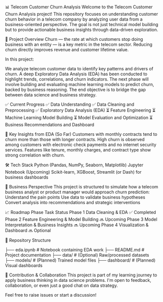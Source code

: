 📊 Telecom Customer Churn Analysis
Welcome to the Telecom Customer Churn Analysis project! This repository focuses on understanding customer churn behavior in a telecom company by analyzing user data from a business-oriented perspective. The goal is not just technical model building but to provide actionable business insights through data-driven exploration.

🚀 Project Overview
Churn — the rate at which customers stop doing business with an entity — is a key metric in the telecom sector. Reducing churn directly improves revenue and customer lifetime value.

In this project:

We analyze telecom customer data to identify key patterns and drivers of churn.
A deep Exploratory Data Analysis (EDA) has been conducted to highlight trends, correlations, and churn indicators.
The next phase will involve building and evaluating machine learning models to predict churn, backed by business reasoning.
The end objective is to bridge the gap between data science and business strategy.

✅ Current Progress
✅ Data Understanding
✅ Data Cleaning and Preprocessing
✅ Exploratory Data Analysis (EDA)
⏳ Feature Engineering
⏳ Machine Learning Model Building
⏳ Model Evaluation and Optimization
⏳ Business Recommendations and Dashboard

🧠 Key Insights from EDA (So Far)
Customers with monthly contracts tend to churn more than those with longer contracts.
High churn is observed among customers with electronic check payments and no internet security services.
Features like tenure, monthly charges, and contract type show strong correlation with churn.

🛠️ Tech Stack
Python (Pandas, NumPy, Seaborn, Matplotlib)
Jupyter Notebook
(Upcoming) Scikit-learn, XGBoost, Streamlit (or Dash) for business dashboards

🎯 Business Perspective
This project is structured to simulate how a telecom business analyst or product manager would approach churn prediction:
Understand the pain points
Use data to validate business hypotheses
Convert analysis into recommendations and strategic interventions

📈 Roadmap
Phase	Task	Status
Phase 1	Data Cleaning & EDA	✅ Completed
Phase 2	Feature Engineering & Model Building	🔜 Upcoming
Phase 3	Model Interpretation & Business Insights	🔜 Upcoming
Phase 4	Visualization & Dashboard	🔜 Optional

📁 Repository Structure

├── eda.ipynb                # Notebook containing EDA work
├── README.md                # Project documentation
├── data/                    # (Optional) Raw/processed datasets
├── models/                  # (Planned) Trained model files
├── dashboard/               # (Planned) Visual dashboards

🤝 Contribution & Collaboration
This project is part of my learning journey to apply business thinking in data science problems. I'm open to feedback, collaboration, or even just a good chat on data strategy.

Feel free to raise issues or start a discussion!
